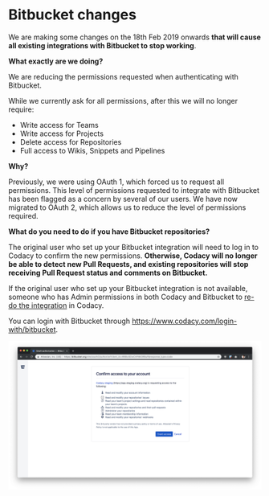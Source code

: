 # Bitbucket changes

We are making some changes on the 18th Feb 2019 onwards **that will cause all existing integrations with Bitbucket to stop working**.

**What exactly are we doing?**

We are reducing the permissions requested when authenticating with Bitbucket.

While we currently ask for all permissions, after this we will no longer require:

-   Write access for Teams
-   Write access for Projects
-   Delete access for Repositories
-   Full access to Wikis, Snippets and Pipelines

**Why?**

Previously, we were using OAuth 1, which forced us to request all permissions. This level of permissions requested to integrate with Bitbucket has been flagged as a concern by several of our users. We have now migrated to OAuth 2, which allows us to reduce the level of permissions required.

**What do you need to do if you have Bitbucket repositories?**

The original user who set up your Bitbucket integration will need to log in to Codacy to confirm the new permissions. **Otherwise, Codacy will no longer be able to detect new Pull Requests, and existing repositories will stop receiving Pull Request status and comments on Bitbucket.**

If the original user who set up your Bitbucket integration is not available, someone who has Admin permissions in both Codacy and Bitbucket to [re-do the integration](/hc/en-us/articles/207280239-Bitbucket-Integration) in Codacy.

You can login with Bitbucket through <https://www.codacy.com/login-with/bitbucket>.

![Screenshot_2019-02-14_at_12.00.41.png](/images/Screenshot_2019-02-14_at_12.00.41.png)
